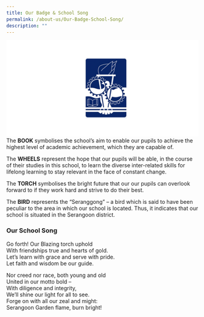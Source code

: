```yaml
---
title: Our Badge & School Song
permalink: /about-us/Our-Badge-School-Song/
description: ""
---
```

![](/images/school-logo-transparent.png)The **BOOK** symbolises the school’s aim to enable our pupils to achieve the highest level of academic achievement, which they are capable of.

The **WHEELS** represent the hope that our pupils will be able, in the course of their studies in this school, to learn the diverse inter-related skills for lifelong learning to stay relevant in the face of constant change.

The **TORCH** symbolises the bright future that our our pupils can overlook forward to if they work hard and strive to do their best.

The **BIRD** represents the “Seranggong” – a bird which is said to have been peculiar to the area in which our school is located. Thus, it indicates that our school is situated in the Serangoon district.

### Our School Song
Go forth! Our Blazing torch uphold  
With friendships true and hearts of gold.  
Let’s learn with grace and serve with pride.  
Let faith and wisdom be our guide.

Nor creed nor race, both young and old  
United in our motto bold –  
With diligence and integrity,  
We’ll shine our light for all to see.  
Forge on with all our zeal and might:  
Serangoon Garden flame, burn bright!